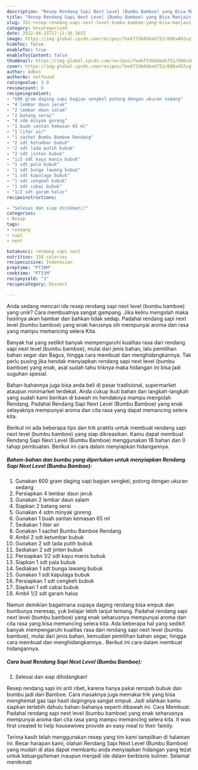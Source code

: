 ```yaml
---
description: "Resep Rendang Sapi Next Level (Bumbu Bamboe) yang Bisa Manjain Lidah"
title: "Resep Rendang Sapi Next Level (Bumbu Bamboe) yang Bisa Manjain Lidah"
slug: 351-resep-rendang-sapi-next-level-bumbu-bamboe-yang-bisa-manjain-lidah
category: Uncategorized
date: 2022-04-25T17:11:36.365Z
image: https://img-global.cpcdn.com/recipes/7ee6f33b66beb752/680x482cq70/rendang-sapi-next-level-bumbu-bamboe-foto-resep-utama.jpg
hideToc: false
enableToc: true
enableTocContent: false
thumbnail: https://img-global.cpcdn.com/recipes/7ee6f33b66beb752/680x482cq70/rendang-sapi-next-level-bumbu-bamboe-foto-resep-utama.jpg
cover: https://img-global.cpcdn.com/recipes/7ee6f33b66beb752/680x482cq70/rendang-sapi-next-level-bumbu-bamboe-foto-resep-utama.jpg
author: Admin
authorAv: notfound
ratingvalue: 3.9
reviewcount: 8
recipeingredient:
- "600 gram daging sapi bagian sengkel potong dengan ukuran sedang"
- "4 lembar daun jeruk"
- "2 lembar daun salam"
- "2 batang serai"
- "4 sdm minyak goreng"
- "1 buah santan kemasan 65 ml"
- "1 liter air"
- "1 sachet Bumbu Bamboe Rendang"
- "2 sdt ketumbar bubuk"
- "2 sdt lada putih bubuk"
- "2 sdt jinten bubuk"
- "1/2 sdt kayu manis bubuk"
- "1 sdt pala bubuk"
- "1 sdt bunga lawang bubuk"
- "1 sdt kapulaga bubuk"
- "1 sdt cengkeh bubuk"
- "1 sdt cabai bubuk"
- "1/2 sdt garam halus"
recipeinstructions:

- "Selesai dan siap dinikmati!"
categories:
- Resep
tags:
- rendang
- sapi
- next

katakunci: rendang sapi next 
nutrition: 158 calories
recipecuisine: Indonesian
preptime: "PT30M"
cooktime: "PT33M"
recipeyield: "3"
recipecategory: Dessert

---
```





Anda sedang mencari ide resep rendang sapi next level (bumbu bamboe) yang unik? Cara membuatnya sangat gampang. Jika keliru mengolah maka hasilnya akan hambar dan bahkan tidak sedap. Padahal rendang sapi next level (bumbu bamboe) yang enak harusnya sih mempunyai aroma dan rasa yang mampu memancing selera Kita.





Banyak hal yang sedikit banyak mempengaruhi kualitas rasa dari rendang sapi next level (bumbu bamboe), mulai dari jenis bahan, lalu pemilihan bahan segar dan Bagus, hingga cara membuat dan menghidangkannya. Tak perlu pusing jika hendak menyiapkan rendang sapi next level (bumbu bamboe) yang enak,      asal sudah tahu triknya maka hidangan ini bisa jadi suguhan spesial.














Bahan-bahannya juga bisa anda beli di pasar tradisional, supermarket ataupun minimarket terdekat. Anda cukup ikuti bahan dan langkah-langkah yang sudah kami berikan di bawah ini hendaknya mampu mengolah Rendang. Padahal Rendang Sapi Next Level (Bumbu Bamboe) yang enak selayaknya mempunyai aroma dan cita rasa yang dapat memancing selera kita.






Berikut ini ada beberapa tips dan trik praktis untuk membuat rendang sapi next level (bumbu bamboe) yang siap dikreasikan. Kamu dapat membuat Rendang Sapi Next Level (Bumbu Bamboe) menggunakan 18 bahan dan 0 tahap pembuatan. Berikut ini cara dalam menyiapkan hidangannya.

<!--inarticleads1-->

##### Bahan-bahan dan bumbu yang diperlukan untuk menyiapkan Rendang Sapi Next Level (Bumbu Bamboe):

1. Gunakan 600 gram daging sapi bagian sengkel, potong dengan ukuran sedang
1. Persiapkan 4 lembar daun jeruk
1. Gunakan 2 lembar daun salam
1. Siapkan 2 batang serai
1. Gunakan 4 sdm minyak goreng
1. Gunakan 1 buah santan kemasan 65 ml
1. Sediakan 1 liter air
1. Gunakan 1 sachet Bumbu Bamboe Rendang
1. Ambil 2 sdt ketumbar bubuk
1. Gunakan 2 sdt lada putih bubuk
1. Sediakan 2 sdt jinten bubuk
1. Persiapkan 1/2 sdt kayu manis bubuk
1. Siapkan 1 sdt pala bubuk
1. Sediakan 1 sdt bunga lawang bubuk
1. Gunakan 1 sdt kapulaga bubuk
1. Persiapkan 1 sdt cengkeh bubuk
1. Siapkan 1 sdt cabai bubuk
1. Ambil 1/2 sdt garam halus


Namun demikian bagaimana supaya daging rendang bisa empuk dan bumbunya meresap, yuk belajar lebih lanjut tentang. Padahal rendang sapi next level (bumbu bamboe) yang enak seharusnya mempunyai aroma dan cita rasa yang bisa memancing selera kita. Ada beberapa hal yang sedikit banyak mempengaruhi kualitas rasa dari rendang sapi next level (bumbu bamboe), mulai dari jenis bahan, kemudian pemilihan bahan segar, hingga cara membuat dan menghidangkannya.. Berikut ini cara dalam membuat hidangannya. 

<!--inarticleads2-->

##### Cara buat Rendang Sapi Next Level (Bumbu Bamboe):


1. Selesai dan siap dihidangkan!

Resep rendang sapi ini anti ribet, karena hanya pakai rempah bubuk dan bumbu jadi dari Bamboe. Cara masaknya juga memakai trik yang bisa menghemat gas tapi hasil dagingnya sangat empuk. Jadi silahkan kamu siapkan terlebih dahulu bahan-bahanya seperti dibawah ini. Cara Membuat: Padahal rendang sapi next level (bumbu bamboe) yang enak seharusnya mempunyai aroma dan cita rasa yang mampu memancing selera kita. It was first created to help housewives provide an easy meal to their family. 

Terima kasih telah menggunakan resep yang tim kami tampilkan di halaman ini. Besar harapan kami, olahan Rendang Sapi Next Level (Bumbu Bamboe) yang mudah di atas dapat membantu anda menyiapkan hidangan yang lezat untuk keluarga/teman maupun menjadi ide dalam berbisnis kuliner. Selamat menikmati
